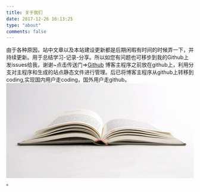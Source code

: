 ```yaml
---
title: 关于我们
date: 2017-12-26 16:13:25
type: "about"
comments: false
---
```

由于各种原因，站中文章以及本站建设更新都是后期闲暇有时间的时候弄一下，并持续更新。用于总结学习-记录-分享。所以如您有问题也可移步到我的Github上发issues给我，谢谢~点击传送门=>[Github](https://github.com/CJCSDN/CJCSDN.github.io/issues)
博客主程序之前放在github上，利用分支对主程序和生成的站点静态文件进行管理。后已将博客主程序从github上转移到coding,实现国内用户走coding，国外用户走github。
![Book](../uploads/photos-1.jpg)。
